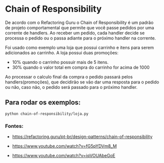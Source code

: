 # Chain of Responsibility
De acordo com o Refactoring Guru o Chain of Responsibility é um padrão de projeto comportamental que permite que você passe pedidos por uma corrente de handlers. Ao receber um pedido, cada handler decide se processa o pedido ou o passa adiante para o próximo handler na corrente.

Foi usado como exemplo uma loja que possui carrinho e itens para serem adicionados ao carrinho.
A loja possui duas promoções:
- 10% quando o carrinho possuir mais de 5 itens.
- 30% quando o valor total em compra do carrinho for acima de 1000

Ao processar o calculo final da compra o pedido passará pelos handlers(promoções), que decidirão 
se vão dar uma resposta para o pedido ou não, caso não, o pedido será passado para o próximo handler.

## Para rodar os exemplos:
``` 
python chain-of-responsibility/loja.py  
```

### Fontes:
- https://refactoring.guru/pt-br/design-patterns/chain-of-responsibility

- https://www.youtube.com/watch?v=fG5pYDVm8_M

- https://www.youtube.com/watch?v=iqVOUAbeGoE

